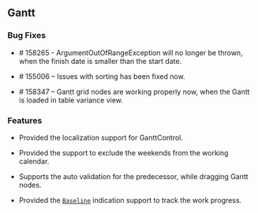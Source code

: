 ## Gantt

### Bug Fixes

* \# 158265 - ArgumentOutOfRangeException will no longer be thrown, when the finish date is smaller than the start date.

* \# 155006 – Issues with sorting has been fixed now.

* \# 158347 – Gantt grid nodes are working properly now, when the Gantt is loaded in table variance view.

### Features

* Provided the localization support for GanttControl.

* Provided the support to exclude the weekends from the working calendar.

* Supports the auto validation for the predecessor, while dragging Gantt nodes.

* Provided the [`Baseline`](http://help.syncfusion.com/wpf/gantt/baseline-support) indication support to track the work progress. 
